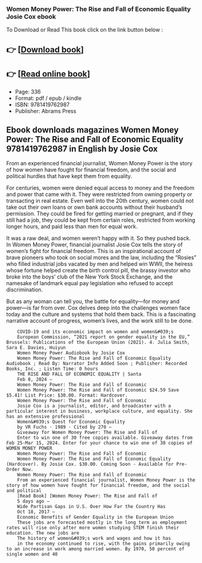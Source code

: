 ### Women Money Power: The Rise and Fall of Economic Equality Josie Cox ebook

To Download or Read This book click on the link button below :

## 👉  [**[Download book](http://filesbooks.info/download.php?group=book&from=github.com&id=701908&lnk=1063 "Download book")**]

## 👉  [**[Read online book](http://filesbooks.info/download.php?group=book&from=github.com&id=701908&lnk=1063 "Read online book")**]


* Page: 336
* Format: pdf / epub / kindle
* ISBN: 9781419762987
* Publisher: Abrams Press



## Ebook downloads magazines Women Money Power: The Rise and Fall of Economic Equality 9781419762987  in English by Josie Cox



From an experienced financial journalist, Women Money Power is the story of how women have fought for financial freedom, and the social and political hurdles that have kept them from equality.
 
 For centuries, women were denied equal access to money and the freedom and power that came with it. They were restricted from owning property or transacting in real estate. Even well into the 20th century, women could not take out their own loans or own bank accounts without their husband’s permission. They could be fired for getting married or pregnant, and if they still had a job, they could be kept from certain roles, restricted from working longer hours, and paid less than men for equal work.
 
 It was a raw deal, and women weren’t happy with it. So they pushed back. In Women Money Power, financial journalist Josie Cox tells the story of women’s fight for financial freedom. This is an inspirational account of brave pioneers who took on social mores and the law, including the “Rosies” who filled industrial jobs vacated by men and helped win WWII, the heiress whose fortune helped create the birth control pill, the brassy investor who broke into the boys’ club of the New York Stock Exchange, and the namesake of landmark equal pay legislation who refused to accept discrimination.
 
 But as any woman can tell you, the battle for equality—for money and power—is far from over. Cox delves deep into the challenges women face today and the culture and systems that hold them back. This is a fascinating narrative account of progress, women’s lives, and the work still to be done.


        COVID-19 and its economic impact on women and women&#039;s
        European Commission, “2021 report on gender equality in the EU,” Brussels: Publications of the European Union (2021). 4. Julia Smith, Sara E. Davies, Huiyun 
        Women Money Power Audiobook by Josie Cox
        Women Money Power: The Rise and Fall of Economic Equality Audiobook ; Read By: Narrator Info Added Soon ; Publisher: Recorded Books, Inc. ; Listen Time: 0 hours 
        THE RISE AND FALL OF ECONOMIC EQUALITY | Santa
        Feb 8, 2024 —
        Women Money Power: The Rise and Fall of Economic
        Women Money Power: The Rise and Fall of Economic $24.59 Save $5.41! List Price: $30.00. Format: Hardcover.
        Women Money Power: The Rise and Fall of Economic
        Josie Cox is a journalist, editor, and broadcaster with a particular interest in business, workplace culture, and equality. She has an extensive professional 
        Women&#039;s Quest for Economic Equality
        by VR Fuchs · 1989 · Cited by 270 —
        Giveaway for Women Money Power: The Rise and Fall of
        Enter to win one of 30 free copies available. Giveaway dates from Feb 25-Mar 15, 2024. Enter for your chance to win one of 30 copies of WOMEN MONEY POWER
        Women Money Power: The Rise and Fall of Economic
        Women Money Power: The Rise and Fall of Economic Equality (Hardcover). By Josie Cox. $30.00. Coming Soon - Available for Pre-Order Now.
        Women Money Power: The Rise and Fall of Economic
        From an experienced financial journalist, Women Money Power is the story of how women have fought for financial freedom, and the social and political 
        [Read Book] [Women Money Power: The Rise and Fall of
        5 days ago —
        Wide Partisan Gaps in U.S. Over How Far the Country Has
        Oct 18, 2017 —
        Economic Benefits of Gender Equality in the European Union
        These jobs are forecasted mostly in the long term as employment rates will rise only after more women studying STEM finish their education. The new jobs are 
        The history of women&#039;s work and wages and how it has
        in the economy continued to rise, with the gains primarily owing to an increase in work among married women. By 1970, 50 percent of single women and 40 
    





